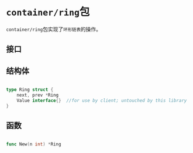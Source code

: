 

# `container/ring`包

`container/ring`包实现了`环形链表`的操作。


## 接口


## 结构体

```go

type Ring struct {
    next, prev *Ring
    Value interface{}  //for use by client; untouched by this library
}

```


## 函数

```go

func New(n int) *Ring

```
